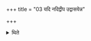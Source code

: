 +++
title = "03 यदि नदिद्वीप उद्वासयेन्न"

+++

<details><summary>थिते</summary>

यदि नदिद्वीप उद्वासयेन्न परिषिञ्चेत् ३
</details>
